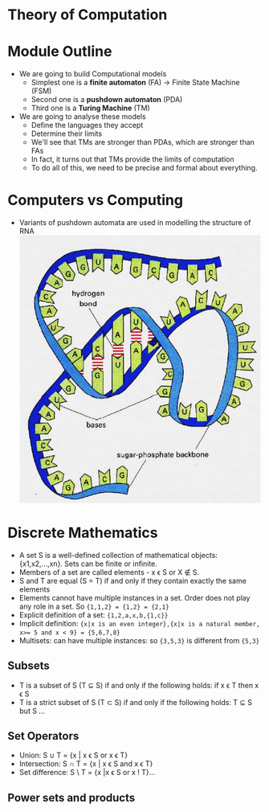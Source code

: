 # Theory of Computation
# Module Outline
* We are going to build Computational models
    * Simplest one is a **finite automaton** (FA) -> Finite State Machine (FSM)
    * Second one is a **pushdown automaton** (PDA) 
    * Third one is a **Turing Machine** (TM)
* We are going to analyse these models
    * Define the languages they accept
    * Determine their limits
    * We'll see that TMs are stronger than PDAs, which are stronger than FAs
    * In fact, it turns out that TMs provide the limits of computation
    * To do all of this, we need to be precise and formal about everything.
# Computers vs Computing
* Variants of pushdown automata are used in modelling the structure of RNA
![Computing](img/computing.png)

# Discrete Mathematics
* A set S is a well-defined collection of mathematical objects: {x1,x2,...,xn}. Sets can be finite or infinite.
* Members of a set are called elements - x ϵ S or X ∉ S.
* S and T are equal (S = T) if and only if they contain exactly the same elements
* Elements cannot have multiple instances in a set. Order does not play any role in a set. So `{1,1,2} = {1,2} = {2,1}`
* Explicit definition of a set: `{1,2,a,x,b,{1,c}}`
* Implicit definition: `{x|x is an even integer},{x|x is a natural member, x>= 5 and x < 9} = {5,6,7,8}`
* Multisets: can have multiple instances: so `{3,5,3}` is different from `{5,3}`
## Subsets
* T is a subset of S (T ⊆ S) if and only if the following holds: if x ϵ T then x ϵ S
* T is a strict subset of S (T ⊂ S) if and only if the following holds: T ⊆ S but S ...
## Set Operators
* Union: S ∪ T = {x | x ϵ S or x ϵ T}
* Intersection: S ∩ T = {x | x ϵ S and x ϵ T}
* Set difference: S \ T = {x |x ϵ S or x ! T}...
## Power sets and products
